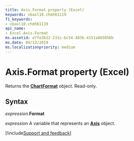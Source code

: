 ```yaml
---
title: Axis.Format property (Excel)
keywords: vbaxl10.chm561119
f1_keywords:
- vbaxl10.chm561119
api_name:
- Excel.Axis.Format
ms.assetid: e7fe3b22-231c-bc54-483b-4151a865056b
ms.date: 04/13/2019
ms.localizationpriority: medium
---
```



# Axis.Format property (Excel)

Returns the **[ChartFormat](Excel.ChartFormat.md)** object. Read-only.


## Syntax

_expression_.**Format**

_expression_ A variable that represents an **[Axis](Excel.Axis(object).md)** object.




[!include[Support and feedback](~/includes/feedback-boilerplate.md)]
